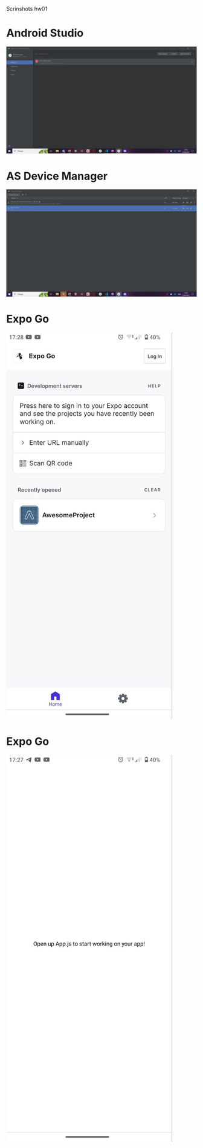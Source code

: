 Scrinshots hw01

# Android Studio

![Android Studio](./img/AndroidStudio.png)

# AS Device Manager

![AS Device Manager](./img/ASDeviceManager.png)

# Expo Go

![Expo Go](./img/ExpoGo.jpg)

# Expo Go

![Expo Go](./img/ExpoGo2.jpg)
